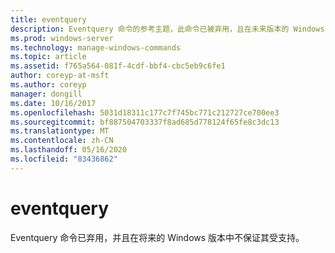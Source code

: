```yaml
---
title: eventquery
description: Eventquery 命令的参考主题，此命令已被弃用，且在未来版本的 Windows 中不能保证受支持。
ms.prod: windows-server
ms.technology: manage-windows-commands
ms.topic: article
ms.assetid: f765a564-081f-4cdf-bbf4-cbc5eb9c6fe1
author: coreyp-at-msft
ms.author: coreyp
manager: dongill
ms.date: 10/16/2017
ms.openlocfilehash: 5031d18311c177c7f745bc771c212727ce700ee3
ms.sourcegitcommit: bf887504703337f8ad685d778124f65fe8c3dc13
ms.translationtype: MT
ms.contentlocale: zh-CN
ms.lasthandoff: 05/16/2020
ms.locfileid: "83436862"
---
```

# <a name="eventquery"></a>eventquery

Eventquery 命令已弃用，并且在将来的 Windows 版本中不保证其受支持。
